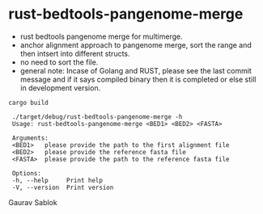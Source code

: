 # rust-bedtools-pangenome-merge
  - rust bedtools pangenome merge for multimerge.
  - anchor alignment approach to pangenome merge, sort the range and then intsert into different structs.
  - no need to sort the file.
  - general note: Incase of Golang and RUST, please see the last commit message and if it says compiled binary then it is completed or else still in development version. 

 ```
 cargo build
 ```
 ```
  ./target/debug/rust-bedtools-pangenome-merge -h
  Usage: rust-bedtools-pangenome-merge <BED1> <BED2> <FASTA>

  Arguments:
  <BED1>   please provide the path to the first alignment file
  <BED2>   please provide the reference fasta file
  <FASTA>  please provide the path to the reference fasta file

  Options:
  -h, --help     Print help
  -V, --version  Print version
 ```

 Gaurav Sablok
